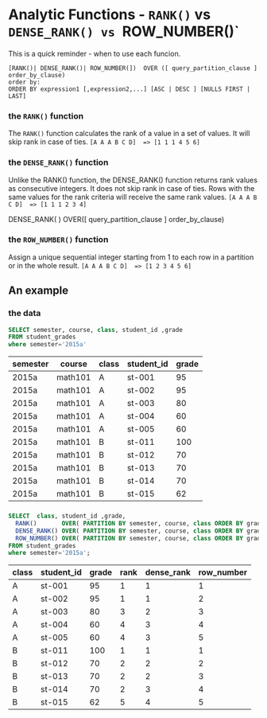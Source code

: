  # Analytic Functions - `RANK()` vs `DENSE_RANK() vs `ROW_NUMBER()`
 This is a quick reminder - when to use each funcion.

 ```
 [RANK()| DENSE_RANK()| ROW_NUMBER(])  OVER ([ query_partition_clause ] order_by_clause)
 order by:
 ORDER BY expression1 [,expression2,...] [ASC | DESC ] [NULLS FIRST | LAST]
 ```

 ### the `RANK()` function

 The `RANK()` function calculates the rank of a value in a set of values.
 It will skip rank in case of ties.
 `[A A A B C D]  => [1 1 1 4 5 6]`


 ### the `DENSE_RANK()` function
 Unlike the RANK() function, the DENSE_RANK() function returns rank values as consecutive integers.
 It does not skip rank in case of ties.
 Rows with the same values for the rank criteria will receive the same rank values.
 `[A A A B C D]  => [1 1 1 2 3 4]`

 DENSE_RANK( ) OVER([ query_partition_clause ] order_by_clause)

 ### the `ROW_NUMBER()` function
 Assign a unique sequential integer starting from 1 to each row in a partition or in the whole result.
 `[A A A B C D]  => [1 2 3 4 5 6]`
 
## An example
### the data
```sql
SELECT semester, course, class, student_id ,grade 
FROM student_grades
where semester='2015a'
```

| semester | course | class | student_id | grade  |
|----------|--------|-------|------------|--------|
| 2015a    | math101| A     |  st-001    |  95    |
| 2015a    | math101| A     |  st-002    |  95    |
| 2015a    | math101| A     |  st-003    |  80    |
| 2015a    | math101| A     |  st-004    |  60    |
| 2015a    | math101| A     |  st-005    |  60    |
| 2015a    | math101| B     |  st-011    | 100    |
| 2015a    | math101| B     |  st-012    |  70    |
| 2015a    | math101| B     |  st-013    |  70    |
| 2015a    | math101| B     |  st-014    |  70    |
| 2015a    | math101| B     |  st-015    |  62    |

### 
```sql
SELECT  class, student_id ,grade,
  RANK()       OVER( PARTITION BY semester, course, class ORDER BY grade DESC) AS rank,
  DENSE_RANK() OVER( PARTITION BY semester, course, class ORDER BY grade DESC) AS dense_rank,
  ROW_NUMBER() OVER( PARTITION BY semester, course, class ORDER BY grade DESC) AS row_number
FROM student_grades
where semester='2015a';
```


| class | student_id | grade  | rank | dense_rank | row_number |
|-------|------------|--------|------|------------|------------|
| A     |  st-001    |  95    |  1   |     1      |     1      |
| A     |  st-002    |  95    |  1   |     1      |     2      |
| A     |  st-003    |  80    |  3   |     2      |     3      |
| A     |  st-004    |  60    |  4   |     3      |     4      |
| A     |  st-005    |  60    |  4   |     3      |     5      |
| B     |  st-011    | 100    |  1   |     1      |     1      |
| B     |  st-012    |  70    |  2   |     2      |     2      |
| B     |  st-013    |  70    |  2   |     2      |     3      |
| B     |  st-014    |  70    |  2   |     3      |     4      |
| B     |  st-015    |  62    |  5   |     4      |     5      |


